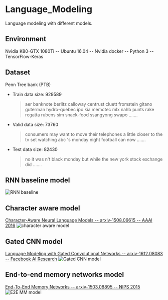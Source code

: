 # Language_Modeling
Language modeling with different models.

## Environment
Nvidia K80-GTX 1080Ti -- Ubuntu 16.04 -- Nvidia docker -- Python 3 -- TensorFlow-Keras

## Dataset
Penn Tree bank (PTB)

* Train data size: 929589
  > aer banknote berlitz calloway centrust cluett fromstein gitano guterman hydro-quebec ipo kia memotec mlx nahb punts rake regatta rubens sim snack-food ssangyong swapo   .......

* Valid data size: 73760
  > consumers may want to move their telephones a little closer to the tv set 
 <unk> <unk> watching abc 's monday night football can now   .......

* Test data size: 82430
  > no it was n't black monday 
 but while the new york stock exchange did   .......

## RNN baseline model
![RNN baseline](https://github.com/stikbuf/Language_Modeling/blob/dev/figures/RNN%20baseline.png?raw=true)

## Character aware model
[Character-Aware Neural Language Models -- arxiv-1508.06615 -- AAAI 2016](https://arxiv.org/abs/1508.06615)
![character aware model](https://github.com/stikbuf/Language_Modeling/blob/dev/figures/Character%20aware.png?raw=true)

## Gated CNN model
[Language Modeling with Gated Convolutional Networks -- arxiv-1612.08083 -- Facebook AI Research](https://arxiv.org/abs/1612.08083)
![Gated CNN model](https://github.com/stikbuf/Language_Modeling/blob/dev/figures/Gated%20CNN.png?raw=true)

## End-to-end memory networks model
[End-To-End Memory Networks -- arxiv-1503.08895 -- NIPS 2015](https://arxiv.org/abs/1503.08895)
![E2E MM model](https://github.com/stikbuf/Language_Modeling/blob/dev/figures/End-to-end%20memory%20networks.png?raw=true)
